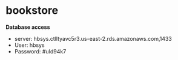 # bookstore

**Database access**
* server: hbsys.ctlltyavc5r3.us-east-2.rds.amazonaws.com,1433
* User: hbsys
* Password: #uId94k7